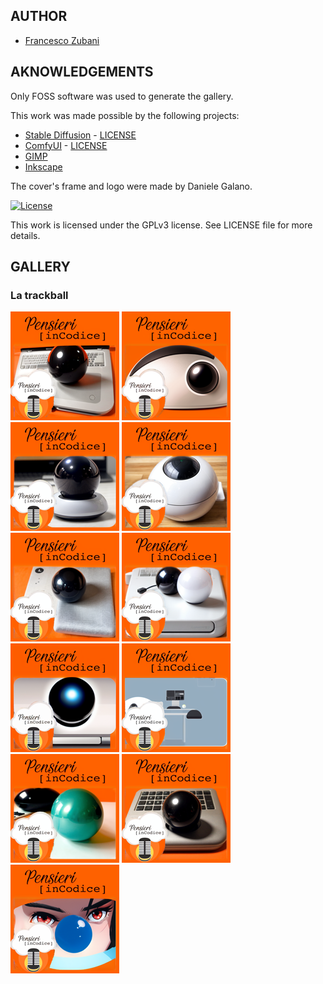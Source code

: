 ## AUTHOR

- [Francesco Zubani](https://www.linkedin.com/in/francesco-zubani-5957081a6/)

## AKNOWLEDGEMENTS

Only FOSS software was used to generate the gallery.

This work was made possible by the following projects:

- [Stable Diffusion](https://github.com/CompVis/stable-diffusion) - [LICENSE](https://github.com/CompVis/stable-diffusion/blob/main/LICENSE)
- [ComfyUI](https://github.com/comfyanonymous/ComfyUI) - [LICENSE](https://github.com/comfyanonymous/ComfyUI/blob/master/LICENSE)
- [GIMP](https://www.gimp.org/)
- [Inkscape](https://inkscape.org/)

The cover's frame and logo were made by Daniele Galano.

[![License](https://img.shields.io/badge/License-GPL%20v3-blue.svg)](http://www.gnu.org/licenses/gpl-3.0)

This work is licensed under the GPLv3 license.
See LICENSE file for more details.

## GALLERY

### La trackball

<div class="gallery">
  <a href="PIC105_01.png"><img class="thumbnail" src="./thumbs/PIC105_01.png" alt="PIC105_01"></a>
  <a href="PIC105_02.png"><img class="thumbnail" src="./thumbs/PIC105_02.png" alt="PIC105_02"></a>
  <a href="PIC105_03.png"><img class="thumbnail" src="./thumbs/PIC105_03.png" alt="PIC105_03"></a>
  <a href="PIC105_04.png"><img class="thumbnail" src="./thumbs/PIC105_04.png" alt="PIC105_04"></a>
  <a href="PIC105_05.png"><img class="thumbnail" src="./thumbs/PIC105_05.png" alt="PIC105_05"></a>
  <a href="PIC105_06.png"><img class="thumbnail" src="./thumbs/PIC105_06.png" alt="PIC105_06"></a>
  <a href="PIC105_07.png"><img class="thumbnail" src="./thumbs/PIC105_07.png" alt="PIC105_07"></a>
  <a href="PIC105_08.png"><img class="thumbnail" src="./thumbs/PIC105_08.png" alt="PIC105_08"></a>
  <a href="PIC105_09.png"><img class="thumbnail" src="./thumbs/PIC105_09.png" alt="PIC105_09"></a>
  <a href="PIC105_10.png"><img class="thumbnail" src="./thumbs/PIC105_10.png" alt="PIC105_10"></a>
  <a href="PIC105_11.png"><img class="thumbnail" src="./thumbs/PIC105_11.png" alt="PIC105_11"></a>
</div>
</body>
</html>
